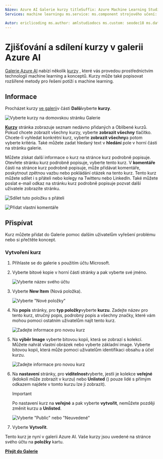 ```yaml
---
Název: Azure AI Galerie kurzy titleSuffix: Azure Machine Learning Studio Popis: Vyhledat a sdílet kurzy v galerii Azure AI. Zobrazí seznam nedávno přidaných a Oblíbené kurzy.
Services: machine learningu ms.service: ms.component strojového učení: studio ms.topic: článku

Autor: ericlicoding ms.author: amlstudiodocs ms.custom: seodec18 ms.date: 03/31/2017
---
```

# <a name="discover-and-share-tutorials-in-azure-ai-gallery"></a>Zjišťování a sdílení kurzy v galerii Azure AI

[Galerie Azure AI](http://gallery.cortanaintelligence.com) nabízí několik [kurzy](https://gallery.cortanaintelligence.com/tutorials) , které vás provedou prostřednictvím technologií machine learning a konceptů. Kurzy může také popisovat rozšířené metody pro řešení potíží s machine learning.

## <a name="discover"></a>Informace
Procházet kurzy [ve galerii](http://gallery.cortanaintelligence.com)v části **Další**vyberte **kurzy**.

![Vyberte kurzy na domovskou stránku Galerie](./media/gallery-tutorials/select-tutorials-in-gallery.png)

**[Kurzy](https://gallery.cortanaintelligence.com/tutorials)** stránka zobrazuje seznam nedávno přidaných a Oblíbené kurzů. Pokud chcete zobrazit všechny kurzy, vyberte **zobrazit všechny** tlačítko. Chcete-li vyhledat konkrétní kurz, vyberte **zobrazit všechny**a potom vyberte kritéria. Také můžete zadat hledaný text v **hledání** pole v horní části na stránku galerie.

Můžete získat další informace o kurz na stránce kurz podrobně popisuje. Otevřete stránku kurz podrobně popisuje, vyberte tento kurz. V **komentáře** části na stránce kurz podrobně popisuje, může přidávat komentáře, poskytnout zpětnou vazbu nebo pokládání otázek na tento kurz. Tento kurz můžete sdílet i s přáteli nebo kolegy na Twitteru nebo LinkedIn. Také můžete poslat e-mail odkaz na stránku kurz podrobně popisuje pozvat další uživatele zobrazíte stránku.

![Sdílet tuto položku s přáteli](./media/gallery-how-to-use-contribute-publish/share-links.png)

![Přidat vlastní komentáře](./media/gallery-how-to-use-contribute-publish/comments.png)

## <a name="contribute"></a>Přispívat
Kurz můžete přidat do Galerie pomoc dalším uživatelům vyřešení problému nebo si přečtěte koncept.

### <a name="create-a-tutorial"></a>Vytvoření kurz

1. Přihlaste se do galerie s použitím účtu Microsoft.

2. Vyberte bitové kopie v horní části stránky a pak vyberte své jméno.
  
    ![Vyberte název svého účtu](./media/gallery-tutorials/click-account-name.png)

3. Vyberte **New Item** (Nová položka).
  
    ![Vyberte "Nové položky"](./media/gallery-collections/click-new-item.png)

4. Na **popis** stránky, pro **typ položky**vyberte **kurzu**. Zadejte název pro tento kurz, stručný popis, podrobný popis a všechny značky, které vám mohou pomoci ostatním uživatelům najít tento kurz.
  
    ![Zadejte informace pro novou kurz](./media/gallery-tutorials/create-tutorial-page-1.png)
5. Na **výběr Image** vyberte bitovou kopii, která se zobrazí s kolekcí. Můžete nahrát vlastní obrázek nebo vyberte základní image. Vyberte bitovou kopii, která může pomoci uživatelům identifikaci obsahu a účel kurzu.
  
    ![Zadejte informace pro novou kurz](./media/gallery-tutorials/create-tutorial-page-2.png)

6. Na **nastavení** stránky, pro **viditelnost**vyberte, jestli je kolekce **veřejné** (kdokoli může zobrazit v kurzu) nebo **Unlisted** () pouze lidé s přímým odkazem najdete v tomto kurzu lze ji zobrazit).
  
    > [!IMPORTANT]
    > Po nastavení kurz na **veřejné** a pak vyberte **vytvořit**, nemůžete později změnit kurzu a **Unlisted**.
    > 
    > 
  
    ![Vyberte "Public" nebo "Neuvedené"](./media/gallery-tutorials/create-tutorial-page-3.png)

7. Vyberte **Vytvořit**.

Tento kurz je nyní v galerii Azure AI. Vaše kurzy jsou uvedené na stránce svého účtu na **položky** kartu.

**[Přejít do Galerie](http://gallery.cortanaintelligence.com)**



